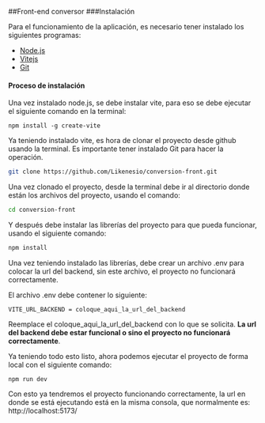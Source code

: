 ##Front-end conversor
###Instalación

Para el funcionamiento de la aplicación, es necesario tener instalado los siguientes programas:
- [Node.js](https://nodejs.org/es "Node.js")
- [Vitejs](https://vitejs.dev/guide/ "Vitejs")  
- [Git ](https://git-scm.com/downloads "Git ")


#### Proceso de instalación
Una vez instalado node.js, se debe instalar vite, para eso se debe ejecutar el siguiente comando en la terminal:

    npm install -g create-vite

Ya teniendo instalado vite, es hora de clonar el proyecto desde github usando la terminal. Es importante tener instalado Git para hacer la operación.

```bash
git clone https://github.com/Likenesio/conversion-front.git
```
Una vez clonado el proyecto, desde la terminal debe ir al directorio donde están los archivos del proyecto, usando el comando:

```bash
cd conversion-front
```
Y después debe instalar las librerías del proyecto para que pueda funcionar, usando el siguiente comando:

```bash
npm install
```
Una vez teniendo instalado las librerías, debe crear un archivo .env para colocar la url del backend, sin este archivo, el proyecto no funcionará correctamente.

El archivo .env debe contener lo siguiente:

    VITE_URL_BACKEND = coloque_aqui_la_url_del_backend

Reemplace el coloque_aqui_la_url_del_backend con lo que se solicita. **La url del backend debe estar funcional o sino el proyecto no funcionará correctamente**.

Ya teniendo todo esto listo, ahora podemos ejecutar el proyecto de forma local con el siguiente comando:

    npm run dev

Con esto ya tendremos el proyecto funcionando correctamente, la url en donde se está ejecutando está en la misma consola, que normalmente es:  http://localhost:5173/